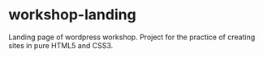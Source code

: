 # workshop-landing
Landing page of wordpress workshop. Project for the practice of creating sites in pure HTML5 and CSS3.

